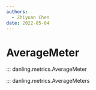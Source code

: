 ```yaml
---
authors:
  - Zhiyuan Chen
date: 2022-05-04
---
```


# AverageMeter

::: danling.metrics.AverageMeter

::: danling.metrics.AverageMeters
